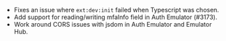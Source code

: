 - Fixes an issue where `ext:dev:init` failed when Typescript was chosen.
- Add support for reading/writing mfaInfo field in Auth Emulator (#3173).
- Work around CORS issues with jsdom in Auth Emulator and Emulator Hub.
